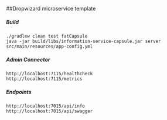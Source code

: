 ##Dropwizard microservice template

##### Build
```
./gradlew clean test fatCapsule
java -jar build/libs/information-service-capsule.jar server src/main/resources/app-config.yml
```

##### Admin Connector
```
http://localhost:7115/healthcheck
http://localhost:7115/metrics
```

##### Endpoints
```
http://localhost:7015/api/info
http://localhost:7015/api/swagger
```

